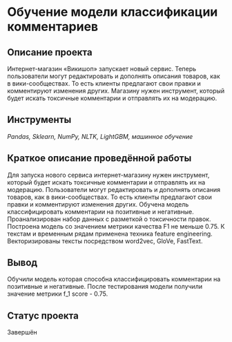 # Обучение модели классификации комментариев


## Описание проекта

Интернет-магазин «Викишоп» запускает новый сервис. Теперь пользователи могут редактировать и дополнять описания товаров, как в вики-сообществах. То есть клиенты предлагают свои правки и комментируют изменения других. Магазину нужен инструмент, который будет искать токсичные комментарии и отправлять их на модерацию.


## Инструменты

*Pandas, Sklearn, NumPy, NLTK, LightGBM, машинное обучение*

## Краткое описание проведённой работы

Для запуска нового сервиса интернет-магазину нужен инструмент, который будет искать токсичные комментарии и отправлять их на модерацию. Пользователи могут редактировать и дополнять описания товаров, как в вики-сообществах. То есть клиенты предлагают свои правки и комментируют изменения других. Обучена модель классифицировать комментарии на позитивные и негативные. Проанализирован набор данных с разметкой о токсичности правок. Построена модель со значением метрики качества F1 не меньше 0.75. К текстам и временным рядам применена техника feature engineering. Векторизированы тексты посредством word2vec, GloVe, FastText.


## Вывод

Обучили модель которая способна классифицировать комментарии на позитивные и негативные. После тестирования модели получили значение метрики f_1 score - 0.75.


## Статус проекта

Завершён

